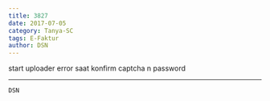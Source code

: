 ```yaml
---
title: 3827
date: 2017-07-05
category: Tanya-SC
tags: E-Faktur
author: DSN
---
```


start uploader error saat konfirm captcha n password

---



`DSN`

